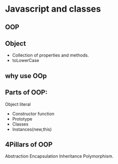 # Javascript and classes

## OOP

## Object
   - Collection of properties and methods.
   - toLowerCase

## why use OOp

## Parts of OOP:
   Object literal

- Constructor function 
- Prototype
- Classes
- Instances(new,this)

## 4Pillars of OOP 
Abstraction
Encapsulation
Inheritance
Polymorphism.


